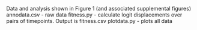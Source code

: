Data and analysis shown in Figure 1 (and associated supplemental figures)
annodata.csv - raw data
fitness.py - calculate logit displacements over pairs of timepoints. Output is fitness.csv
plotdata.py - plots all data
